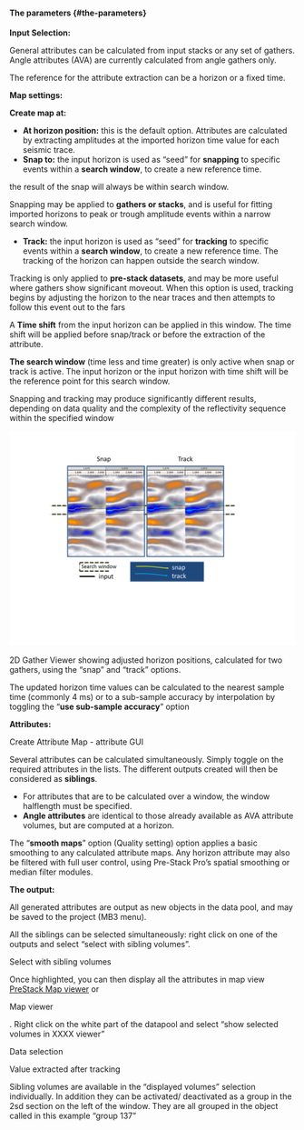 #### The parameters {#the-parameters}

**Input Selection:**

General attributes can be calculated from input stacks or any set of gathers. Angle attributes (AVA) are currently calculated from angle gathers only.

The reference for the attribute extraction can be a horizon or a fixed time.

**Map settings:**

**Create map at:**

*   **At horizon position:** this is the default option. Attributes are calculated by extracting amplitudes at the imported horizon time value for each seismic trace.
*   **Snap to:** the input horizon is used as “seed” for **snapping** to specific events within a **search window**, to create a new reference time.

the result of the snap will always be within search window.

Snapping may be applied to **gathers or stacks**, and is useful for fitting imported horizons to peak or trough amplitude events within a narrow search window.

*   **Track:** the input horizon is used as “seed” for **tracking** to specific events within a **search window**, to create a new reference time. The tracking of the horizon can happen outside the search window.

Tracking is only applied to **pre-stack datasets**, and may be more useful where gathers show significant moveout. When this option is used, tracking begins by adjusting the horizon to the near traces and then attempts to follow this event out to the fars

A **Time shift** from the input horizon can be applied in this window. The time shift will be applied before snap/track or before the extraction of the attribute.

**The search window** (time less and time greater) is only active when snap or track is active. The input horizon or the input horizon with time shift will be the reference point for this search window.

Snapping and tracking may produce significantly different results, depending on data quality and the complexity of the reflectivity sequence within the specified window

![](/assets/snaptrack.png)

2D Gather Viewer showing adjusted horizon positions, calculated for two gathers, using the “snap” and “track” options.

The updated horizon time values can be calculated to the nearest sample time (commonly 4 ms) or to a sub-sample accuracy by interpolation by toggling the “**use sub-sample accuracy**” option

**Attributes:**

Create Attribute Map - attribute GUI

Several attributes can be calculated simultaneously. Simply toggle on the required attributes in the lists. The different outputs created will then be considered as **siblings**.

*   For attributes that are to be calculated over a window, the window halflength must be specified.
*   **Angle attributes** are identical to those already available as AVA attribute volumes, but are computed at a horizon.

The “**smooth maps**” option (Quality setting) option applies a basic smoothing to any calculated attribute maps. Any horizon attribute may also be filtered with full user control, using Pre-Stack Pro’s spatial smoothing or median filter modules.

**The output:**

All generated attributes are output as new objects in the data pool, and may be saved to the project (MB3 menu).

All the siblings can be selected simultaneously: right click on one of the outputs and select “select with sibling volumes”.

Select with sibling volumes

Once highlighted, you can then display all the attributes in map view [PreStack Map viewer](..\..\..\viewers\stack_viewer\README.8.md) or

Map viewer

. Right click on the white part of the datapool and select “show selected volumes in XXXX viewer”

Data selection

Value extracted after tracking

Sibling volumes are available in the “displayed volumes” selection individually. In addition they can be activated/ deactivated as a group in the 2sd section on the left of the window. They are all grouped in the object called in this example “group 137”